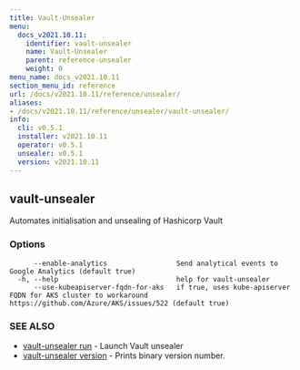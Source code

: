 ```yaml
---
title: Vault-Unsealer
menu:
  docs_v2021.10.11:
    identifier: vault-unsealer
    name: Vault-Unsealer
    parent: reference-unsealer
    weight: 0
menu_name: docs_v2021.10.11
section_menu_id: reference
url: /docs/v2021.10.11/reference/unsealer/
aliases:
- /docs/v2021.10.11/reference/unsealer/vault-unsealer/
info:
  cli: v0.5.1
  installer: v2021.10.11
  operator: v0.5.1
  unsealer: v0.5.1
  version: v2021.10.11
---
```


## vault-unsealer

Automates initialisation and unsealing of Hashicorp Vault

### Options

```
      --enable-analytics                 Send analytical events to Google Analytics (default true)
  -h, --help                             help for vault-unsealer
      --use-kubeapiserver-fqdn-for-aks   if true, uses kube-apiserver FQDN for AKS cluster to workaround https://github.com/Azure/AKS/issues/522 (default true)
```

### SEE ALSO

* [vault-unsealer run](/docs/v2021.10.11/reference/unsealer/vault-unsealer_run)	 - Launch Vault unsealer
* [vault-unsealer version](/docs/v2021.10.11/reference/unsealer/vault-unsealer_version)	 - Prints binary version number.

